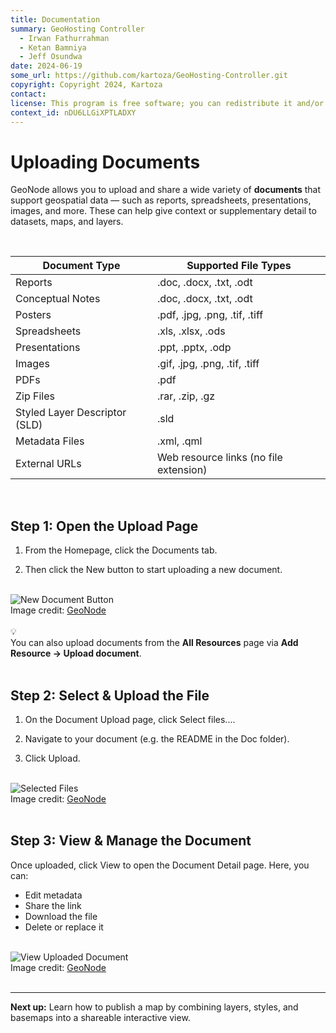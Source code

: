 ```yaml
---
title: Documentation
summary: GeoHosting Controller
  - Irwan Fathurrahman
  - Ketan Bamniya
  - Jeff Osundwa
date: 2024-06-19
some_url: https://github.com/kartoza/GeoHosting-Controller.git
copyright: Copyright 2024, Kartoza
contact:
license: This program is free software; you can redistribute it and/or modify it under the terms of the GNU Affero General Public License as published by the Free Software Foundation; either version 3 of the License, or (at your option) any later version.
context_id: nDU6LLGiXPTLADXY
---
```


# Uploading Documents

GeoNode allows you to upload and share a wide variety of **documents** that support geospatial data — such as reports, spreadsheets, presentations, images, and more. These can help give context or supplementary detail to datasets, maps, and layers.

<br>

<table class="my-table-style">
  <thead>
    <tr>
      <th>Document Type</th>
      <th>Supported File Types</th>
    </tr>
  </thead>
  <tbody>
    <tr>
      <td>Reports</td>
      <td>.doc, .docx, .txt, .odt</td>
    </tr>
    <tr>
      <td>Conceptual Notes</td>
      <td>.doc, .docx, .txt, .odt</td>
    </tr>
    <tr>
      <td>Posters</td>
      <td>.pdf, .jpg, .png, .tif, .tiff</td>
    </tr>
    <tr>
      <td>Spreadsheets</td>
      <td>.xls, .xlsx, .ods</td>
    </tr>
    <tr>
      <td>Presentations</td>
      <td>.ppt, .pptx, .odp</td>
    </tr>
    <tr>
      <td>Images</td>
      <td>.gif, .jpg, .png, .tif, .tiff</td>
    </tr>
    <tr>
      <td>PDFs</td>
      <td>.pdf</td>
    </tr>
    <tr>
      <td>Zip Files</td>
      <td>.rar, .zip, .gz</td>
    </tr>
    <tr>
      <td>Styled Layer Descriptor (SLD)</td>
      <td>.sld</td>
    </tr>
    <tr>
      <td>Metadata Files</td>
      <td>.xml, .qml</td>
    </tr>
    <tr>
      <td>External URLs</td>
      <td>Web resource links (no file extension)</td>
    </tr>
  </tbody>
</table>

<br>

## Step 1: Open the Upload Page

1. From the <span class="ui-page-label">Homepage</span>, click the <span class="ui-generic-label">Documents</span> tab.

2. Then click the <span class="ui-generic-label">New</span> button to start uploading a new document.

<br>

<div class="image-with-caption">
  <img src="../../img/geonode-img-31.png" alt="New Document Button">
  <div class="caption">
    Image credit: <a href="https://geonode.org/" target="_blank">GeoNode</a>
  </div>
</div>

<br>

<div class="alert alert-hint">
  <div class="alert-icon">💡</div>
  <div class="alert-text">
    You can also upload documents from the <strong>All Resources</strong> page via <strong>Add Resource → Upload document</strong>.
  </div>
</div>

<br>

## Step 2: Select & Upload the File

1. On the <span class="ui-page-label">Document Upload</span> page, click <span class="ui-generic-label">Select files...</span>.

2. Navigate to your document (e.g. the <span class="ui-filename">README</span> in the <span class="ui-filename">Doc</span> folder).

3. Click <span class="ui-generic-label">Upload</span>.

<br>

<div class="image-with-caption">
  <img src="../../img/geonode-img-32.png" alt="Selected Files">
  <div class="caption">
    Image credit: <a href="https://geonode.org/" target="_blank">GeoNode</a>
  </div>
</div>

<br>

## Step 3: View & Manage the Document

Once uploaded, click <span class="ui-generic-label">View</span> to open the <span class="ui-page-label">Document Detail</span> page. Here, you can:

- Edit metadata
- Share the link
- Download the file
- Delete or replace it

<br>

<div class="image-with-caption">
  <img src="../../img/geonode-img-33.png" alt="View Uploaded Document">
  <div class="caption">
    Image credit: <a href="https://geonode.org/" target="_blank">GeoNode</a>
  </div>
</div>

<br>

---

**Next up:** Learn how to publish a map by combining layers, styles, and basemaps into a shareable interactive view.

<br>
